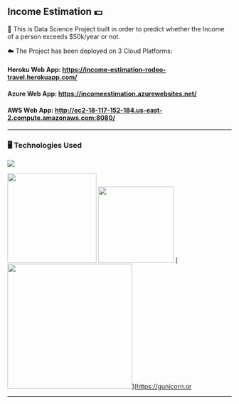 ## Income Estimation :dollar:	

:trident:	 This is  Data Science Project built in order to predict whether the Income of a person exceeds $50k/year or not.

:cloud: The Project has been deployed on 3 Cloud Platforms:

#### Heroku Web App: https://income-estimation-rodeo-travel.herokuapp.com/

#### Azure Web App: https://incomeestimation.azurewebsites.net/

#### AWS Web App: http://ec2-18-117-152-184.us-east-2.compute.amazonaws.com:8080/


---

### :desktop_computer:	Technologies Used

[<img target="_blank" src="https://forthebadge.com/images/badges/made-with-python.svg">](https://www.python.org/)

[<img target="_blank" src="https://scikit-learn.org/stable/_static/scikit-learn-logo-small.png" width=200>](https://scikit-learn.org/stable/) [<img target="_blank" src="https://flask.palletsprojects.com/en/1.1.x/_images/flask-logo.png" width=170>](https://flask.palletsprojects.com/en/1.1.x/) [<img target="_blank" src="https://number1.co.za/wp-content/uploads/2017/10/gunicorn_logo-300x85.png" width=280>](https://gunicorn.or

---
